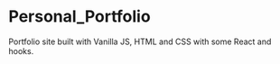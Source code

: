 # Personal_Portfolio

Portfolio site built with Vanilla JS, HTML and CSS with some React and hooks.

